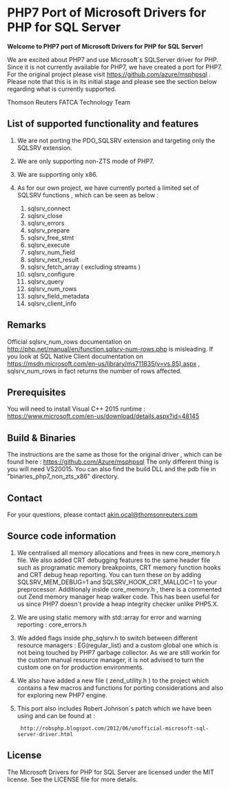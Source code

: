 # PHP7 Port of Microsoft Drivers for PHP for SQL Server

**Welcome to PHP7 port of Microsoft Drivers for PHP for SQL Server!**

We are excited about PHP7 and use Microsoft`s SQLServer driver for PHP. Since it is not currently available for PHP7, 
we have created a port for PHP7. For the original project please visit https://github.com/azure/msphpsql .
Please note that this is in its initial stage and please see the section below regarding what is currently supported.

Thomson Reuters FATCA Technology Team

## List of supported functionality and features

1. We are not porting the PDO_SQLSRV extension and targeting only the SQLSRV extension.

2. We are only supporting non-ZTS mode of PHP7.

3. We are supporting only x86.

4. As for our own project, we have currently ported a limited set of SQLSRV functions , which can be seen as below : 
				
    1. sqlsrv_connect
    2. sqlsrv_close
    3. sqlsrv_errors
    4. sqlsrv_prepare
    5. sqlsrv_free_stmt
    6. sqlsrv_execute
    7. sqlsrv_num_field
    8. sqlsrv_next_result
    9. sqlsrv_fetch_array ( excluding streams )
    10. sqlsrv_configure
    11. sqlsrv_query
    12. sqlsrv_num_rows
    13. sqlsrv_field_metadata
    14. sqlsrv_client_info
    
## Remarks

Official sqlsrv_num_rows documentation on http://php.net/manual/en/function.sqlsrv-num-rows.php is misleading.
If you look at SQL Native Client documentation on https://msdn.microsoft.com/en-us/library/ms711835(v=vs.85).aspx 
, sqlsrv_num_rows in fact returns the number of rows affected.

## Prerequisites 

You will need to install Visual C++ 2015 runtime :
https://www.microsoft.com/en-us/download/details.aspx?id=48145

## Build & Binaries

The instructions are the same as those for the original driver , which can be found here :
https://github.com/Azure/msphpsql
The only different thing is you will need VS20015. You can also find the build DLL and the pdb file
in "binaries_php7_non_zts_x86" directory.

## Contact
For your questions, please contact akin.ocal@thomsonreuters.com

## Source code information


1. We centralised all memory allocations and frees in new core_memory.h file. We also added CRT debugging features to the same header file such as programatic
   memory breakpoints, CRT memory function hooks and CRT debug heap reporting. You can turn these on by adding SQLSRV_MEM_DEBUG=1 and SQLSRV_HOOK_CRT_MALLOC=1 to your preprocessor.
   Additionaly inside core_memory.h , there is a commented out Zend memory manager heap walker code. This has been useful for us since PHP7 doesn`t provide a heap integrity
   checker unlike PHP5.X.

2. We are using static memory with std::array for error and warning reporting : core_errors.h 

3. We added flags inside php_sqlsrv.h to switch between different resource managers : EG(regular_list) and a custom global one which is not being touched by PHP7 garbage collector. As we are still workin for the custom manual resource manager, it is not advised to turn the custom one on for production environments.

4. We also have added a new file ( zend_utility.h ) to the project which contains a few macros and functions for porting considerations and also for exploring new PHP7 engine.

5. This port also includes Robert Johnson`s patch which we have been using and can be found at :
	
		http://robsphp.blogspot.com/2012/06/unofficial-microsoft-sql-server-driver.html

## License

The Microsoft Drivers for PHP for SQL Server are licensed under the MIT license.  See the LICENSE file for more details.
